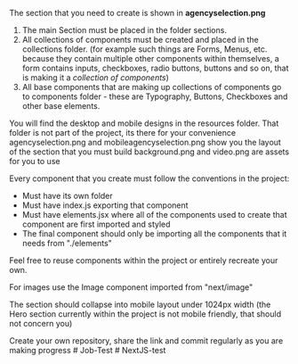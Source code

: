 The section that you need to create is shown in **agencyselection.png**

1. The main Section must be placed in the folder sections.
2. All collections of components must be created and placed in the collections folder. (for example such things are Forms, Menus, etc. because they contain multiple other components within themselves, a form contains inputs, checkboxes, radio buttons, buttons and so on, that is making it a _collection of components_)
3. All base components that are making up collections of components go to components folder - these are Typography, Buttons, Checkboxes and other base elements. 

You will find the desktop and mobile designs in the resources folder.
That folder is not part of the project, its there for your convenience
agencyselection.png and mobileagencyselection.png show you the layout of the section that you must build
background.png and video.png are assets for you to use

Every component that you create must follow the conventions in the project:

- Must have its own folder
- Must have index.js exporting that component
- Must have elements.jsx where all of the components used to create that component are first imported and styled
- The final component should only be importing all the components that it needs from "./elements"

Feel free to reuse components within the project or entirely recreate your own.

For images use the Image component imported from "next/image"

The section should collapse into mobile layout under 1024px width (the Hero section currently within the project is not mobile friendly, that should not concern you)

Create your own repository, share the link and commit regularly as you are making progress
#   J o b - T e s t  
 #   N e x t J S - t e s t  
 